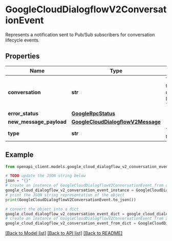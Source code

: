 # GoogleCloudDialogflowV2ConversationEvent

Represents a notification sent to Pub/Sub subscribers for conversation lifecycle events.

## Properties

Name | Type | Description | Notes
------------ | ------------- | ------------- | -------------
**conversation** | **str** | The unique identifier of the conversation this notification refers to. Format: &#x60;projects//conversations/&#x60;. | [optional] 
**error_status** | [**GoogleRpcStatus**](GoogleRpcStatus.md) |  | [optional] 
**new_message_payload** | [**GoogleCloudDialogflowV2Message**](GoogleCloudDialogflowV2Message.md) |  | [optional] 
**type** | **str** | The type of the event that this notification refers to. | [optional] 

## Example

```python
from openapi_client.models.google_cloud_dialogflow_v2_conversation_event import GoogleCloudDialogflowV2ConversationEvent

# TODO update the JSON string below
json = "{}"
# create an instance of GoogleCloudDialogflowV2ConversationEvent from a JSON string
google_cloud_dialogflow_v2_conversation_event_instance = GoogleCloudDialogflowV2ConversationEvent.from_json(json)
# print the JSON string representation of the object
print(GoogleCloudDialogflowV2ConversationEvent.to_json())

# convert the object into a dict
google_cloud_dialogflow_v2_conversation_event_dict = google_cloud_dialogflow_v2_conversation_event_instance.to_dict()
# create an instance of GoogleCloudDialogflowV2ConversationEvent from a dict
google_cloud_dialogflow_v2_conversation_event_from_dict = GoogleCloudDialogflowV2ConversationEvent.from_dict(google_cloud_dialogflow_v2_conversation_event_dict)
```
[[Back to Model list]](../README.md#documentation-for-models) [[Back to API list]](../README.md#documentation-for-api-endpoints) [[Back to README]](../README.md)


